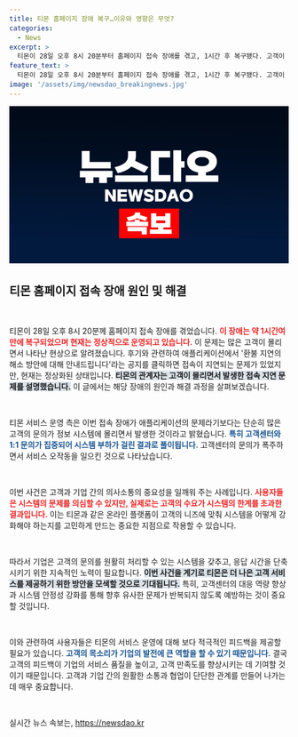 ```yaml
---
title: 티몬 홈페이지 장애 복구…이유와 영향은 무엇?
categories:
  - News
excerpt: >
  티몬이 28일 오후 8시 20분부터 홈페이지 접속 장애를 겪고, 1시간 후 복구됐다. 고객이 몰리며 발생한 문제로, 앱도 정상화됐다. 고객센터에 몰린 문의로 인해 지연이 발생했다는 설명도 덧붙였다.
feature_text: >
  티몬이 28일 오후 8시 20분부터 홈페이지 접속 장애를 겪고, 1시간 후 복구됐다. 고객이 몰리며 발생한 문제로, 앱도 정상화됐다. 고객센터에 몰린 문의로 인해 지연이 발생했다는 설명도 덧붙였다.
image: '/assets/img/newsdao_breakingnews.jpg'
---
```


<p><img src="/assets/img/newsdao_breakingnews.jpg" alt="cryptoinkorea 속보" /></p>

<h2 data-ke-size="size26">티몬 홈페이지 접속 장애 원인 및 해결</h2>

<p data-ke-size="size16">&nbsp;</p>

<p>티몬이 28일 오후 8시 20분께 홈페이지 접속 장애를 겪었습니다. <b><span style="color: #ee2323;">이 장애는 약 1시간여 만에 복구되었으며 현재는 정상적으로 운영되고 있습니다.</span></b> 이 문제는 많은 고객이 몰리면서 나타난 현상으로 알려졌습니다. 후기와 관련하여 애플리케이션에서 '환불 지연의 해소 방안에 대해 안내드립니다'라는 공지를 클릭하면 접속이 지연되는 문제가 있었지만, 현재는 정상화된 상태입니다. <b><span style="background-color: #21538527;">티몬의 관계자는 고객이 몰리면서 발생한 접속 지연 문제를 설명했습니다.</span></b> 이 글에서는 해당 장애의 원인과 해결 과정을 살펴보겠습니다.</p>

<p data-ke-size="size16">&nbsp;</p>

<p>티몬 서비스 운영 측은 이번 접속 장애가 애플리케이션의 문제라기보다는 단순히 많은 고객의 문의가 정보 시스템에 몰리면서 발생한 것이라고 밝혔습니다. <b><span style="color: #1a5490;">특히 고객센터와 1:1 문의가 집중되어 시스템 부하가 걸린 결과로 풀이됩니다.</span></b> 고객센터의 문의가 폭주하면서 서비스 오작동을 일으킨 것으로 나타났습니다. </p>

<p data-ke-size="size16">&nbsp;</p>

<p>이번 사건은 고객과 기업 간의 의사소통의 중요성을 일깨워 주는 사례입니다. <b><span style="color: #ee2323;">사용자들은 시스템의 문제를 의심할 수 있지만, 실제로는 고객의 수요가 시스템의 한계를 초과한 결과입니다.</span></b> 이는 티몬과 같은 온라인 플랫폼이 고객의 니즈에 맞춰 시스템을 어떻게 강화해야 하는지를 고민하게 만드는 중요한 지점으로 작용할 수 있습니다. </p>

<p data-ke-size="size16">&nbsp;</p>

<p>따라서 기업은 고객의 문의를 원활히 처리할 수 있는 시스템을 갖추고, 응답 시간을 단축시키기 위한 지속적인 노력이 필요합니다. <b><span style="background-color: #21538527;">이번 사건을 계기로 티몬은 더 나은 고객 서비스를 제공하기 위한 방안을 모색할 것으로 기대됩니다.</span></b> 특히, 고객센터의 대응 역량 향상과 시스템 안정성 강화를 통해 향후 유사한 문제가 반복되지 않도록 예방하는 것이 중요할 것입니다.</p>

<p data-ke-size="size16">&nbsp;</p>

<p>이와 관련하여 사용자들은 티몬의 서비스 운영에 대해 보다 적극적인 피드백을 제공할 필요가 있습니다. <b><span style="color: #1a5490;">고객의 목소리가 기업의 발전에 큰 역할을 할 수 있기 때문입니다.</span></b> 결국 고객의 피드백이 기업의 서비스 품질을 높이고, 고객 만족도를 향상시키는 데 기여할 것이기 때문입니다. 고객과 기업 간의 원활한 소통과 협업이 단단한 관계를 만들어 나가는 데 매우 중요합니다. </p>

<p data-ke-size="size16">&nbsp;</p>
실시간 뉴스 속보는, <a href="https://newsdao.kr" rel="dofollow">https://newsdao.kr</a>


